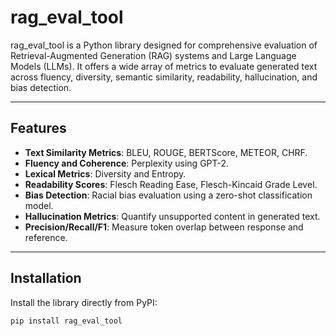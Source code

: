 # rag_eval_tool

rag_eval_tool is a Python library designed for comprehensive evaluation of Retrieval-Augmented Generation (RAG) systems and Large Language Models (LLMs). It offers a wide array of metrics to evaluate generated text across fluency, diversity, semantic similarity, readability, hallucination, and bias detection.

---

## Features

- **Text Similarity Metrics**: BLEU, ROUGE, BERTScore, METEOR, CHRF.
- **Fluency and Coherence**: Perplexity using GPT-2.
- **Lexical Metrics**: Diversity and Entropy.
- **Readability Scores**: Flesch Reading Ease, Flesch-Kincaid Grade Level.
- **Bias Detection**: Racial bias evaluation using a zero-shot classification model.
- **Hallucination Metrics**: Quantify unsupported content in generated text.
- **Precision/Recall/F1**: Measure token overlap between response and reference.

---

## Installation

Install the library directly from PyPI:

```bash
pip install rag_eval_tool
